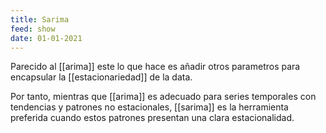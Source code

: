 ```yaml
---
title: Sarima
feed: show
date: 01-01-2021
---
```


Parecido al [[arima]] este lo que hace es añadir otros parametros para encapsular la [[estacionariedad]] de la data.

Por tanto, mientras que [[arima]] es adecuado para series temporales con tendencias y patrones no estacionales, [[sarima]] es la herramienta preferida cuando estos patrones presentan una clara estacionalidad.